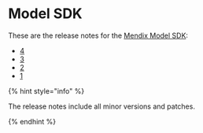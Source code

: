 # Model SDK

These are the release notes for the [Mendix Model SDK](/apidocs-mxsdk/mxsdk/sdk-intro):

* [4](model-sdk-4)
* [3](model-sdk-3)
* [2](model-sdk-2)
* [1](model-sdk-1)

{% hint style="info" %}

The release notes include all minor versions and patches.

{% endhint %}
